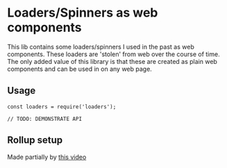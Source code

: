# Loaders/Spinners as web components

This lib contains some loaders/spinners I used in the past as web components. These loaders are 'stolen' from web over the course of time.
The only added value of this library is that these are created as plain web components and can be used in on any web page.

## Usage

```
const loaders = require('loaders');

// TODO: DEMONSTRATE API
```

## Rollup setup

Made partially by [this video](https://www.youtube.com/watch?v=K1RE9FspKxw)
